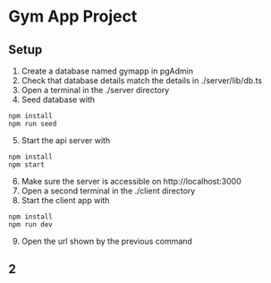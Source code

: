 # Gym App Project

## Setup

1. Create a database named gymapp in pgAdmin
2. Check that database details match the details in ./server/lib/db.ts
3. Open a terminal in the ./server directory
4. Seed database with

```
npm install
npm run seed
```

5. Start the api server with

```
npm install
npm start
```

6. Make sure the server is accessible on http://localhost:3000
7. Open a second terminal in the ./client directory
8. Start the client app with

```
npm install
npm run dev
```

9. Open the url shown by the previous command

## 2
